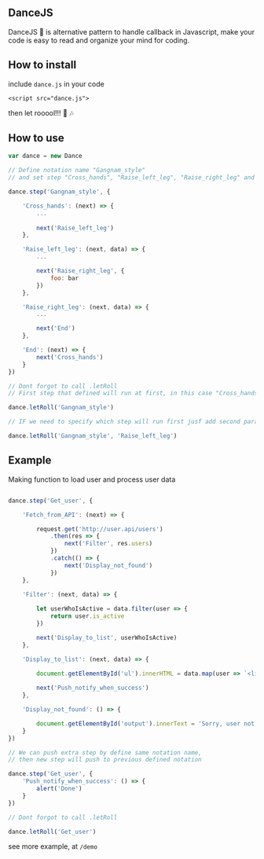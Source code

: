 ## DanceJS

DanceJS :dancer: is alternative pattern to handle callback in Javascript, make your code is easy to read and organize your mind for coding.

## How to install

include `dance.js` in your code

```
<script src="dance.js">
```

then let rooool!!! :microphone: :notes:

## How to use

```javascript
var dance = new Dance

// Define notation name "Gangnam_style"
// and set step "Cross_hands", "Raise_left_leg", "Raise_right_leg" and "End"

dance.step('Gangnam_style', {

    'Cross_hands': (next) => {
        ...
        
        next('Raise_left_leg')
    },

    'Raise_left_leg': (next, data) => {
        ...

        next('Raise_right_leg', {
            foo: bar
        })
    },

    'Raise_right_leg': (next, data) => {
        ...

        next('End')
    },

    'End': (next) => {
        next('Cross_hands')
    }
})

// Dont forgot to call .letRoll
// First step that defined will run at first, in this case "Cross_hands" will run.

dance.letRoll('Gangnam_style')

// IF we need to specify which step will run first jusf add second parameter of letRoll()

dance.letRoll('Gangnam_style', 'Raise_left_leg')

```

## Example

Making function to load user and process user data

```javascript

dance.step('Get_user', {

    'Fetch_from_API': (next) => {

        request.get('http://user.api/users')
            .then(res => {
                next('Filter', res.users)
            })
            .catch(() => {
                next('Display_not_found')
            })
    },

    'Filter': (next, data) => {
        
        let userWhoIsActive = data.filter(user => {
            return user.is_active
        })

        next('Display_to_list', userWhoIsActive)
    },

    'Display_to_list': (next, data) => {

        document.getElementById('ul').innerHTML = data.map(user => `<li>${user.name}</li>`)
        
        next('Push_notify_when_success')
    },

    'Display_not_found': () => {

        document.getElementById('output').innerText = 'Sorry, user not found'
    }
})

// We can push extra step by define same notation name,
// then new step will push to previous defined notation

dance.step('Get_user', {
    'Push_notify_when_success': () => {
        alert('Done')
    }
})

// Dont forgot to call .letRoll

dance.letRoll('Get_user')
```

see more example, at `/demo`